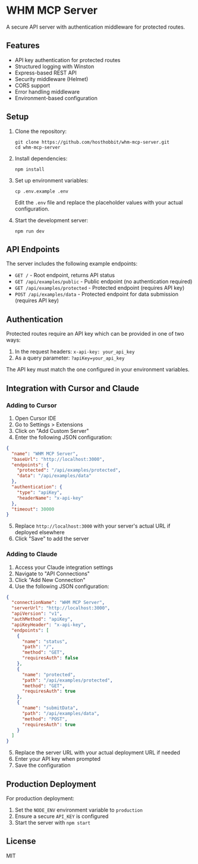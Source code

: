 # WHM MCP Server

A secure API server with authentication middleware for protected routes.

## Features

- API key authentication for protected routes
- Structured logging with Winston
- Express-based REST API
- Security middleware (Helmet)
- CORS support
- Error handling middleware
- Environment-based configuration

## Setup

1. Clone the repository:
   ```
   git clone https://github.com/hosthobbit/whm-mcp-server.git
   cd whm-mcp-server
   ```

2. Install dependencies:
   ```
   npm install
   ```

3. Set up environment variables:
   ```
   cp .env.example .env
   ```
   Edit the `.env` file and replace the placeholder values with your actual configuration.

4. Start the development server:
   ```
   npm run dev
   ```

## API Endpoints

The server includes the following example endpoints:

- `GET /` - Root endpoint, returns API status
- `GET /api/examples/public` - Public endpoint (no authentication required)
- `GET /api/examples/protected` - Protected endpoint (requires API key)
- `POST /api/examples/data` - Protected endpoint for data submission (requires API key)

## Authentication

Protected routes require an API key which can be provided in one of two ways:

1. In the request headers: `x-api-key: your_api_key`
2. As a query parameter: `?apiKey=your_api_key`

The API key must match the one configured in your environment variables.

## Integration with Cursor and Claude

### Adding to Cursor

1. Open Cursor IDE
2. Go to Settings > Extensions
3. Click on "Add Custom Server"
4. Enter the following JSON configuration:

```json
{
  "name": "WHM MCP Server",
  "baseUrl": "http://localhost:3000",
  "endpoints": {
    "protected": "/api/examples/protected",
    "data": "/api/examples/data"
  },
  "authentication": {
    "type": "apiKey",
    "headerName": "x-api-key"
  },
  "timeout": 30000
}
```

5. Replace `http://localhost:3000` with your server's actual URL if deployed elsewhere
6. Click "Save" to add the server

### Adding to Claude

1. Access your Claude integration settings
2. Navigate to "API Connections"
3. Click "Add New Connection"
4. Use the following JSON configuration:

```json
{
  "connectionName": "WHM MCP Server",
  "serverUrl": "http://localhost:3000",
  "apiVersion": "v1",
  "authMethod": "apiKey",
  "apiKeyHeader": "x-api-key",
  "endpoints": [
    {
      "name": "status",
      "path": "/",
      "method": "GET",
      "requiresAuth": false
    },
    {
      "name": "protected",
      "path": "/api/examples/protected",
      "method": "GET",
      "requiresAuth": true
    },
    {
      "name": "submitData",
      "path": "/api/examples/data",
      "method": "POST",
      "requiresAuth": true
    }
  ]
}
```

5. Replace the server URL with your actual deployment URL if needed
6. Enter your API key when prompted
7. Save the configuration

## Production Deployment

For production deployment:

1. Set the `NODE_ENV` environment variable to `production`
2. Ensure a secure `API_KEY` is configured
3. Start the server with `npm start`

## License

MIT
